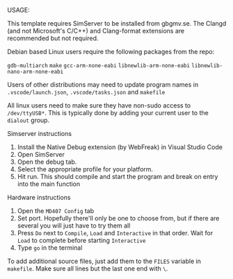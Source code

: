 USAGE:

This template requires SimServer to be installed from gbgmv.se.
The Clangd (and not Microsoft's C/C++) and Clang-format extensions are recommended but not required.

Debian based Linux users require the following packages from the repo:

`gdb-multiarch` `make` `gcc-arm-none-eabi` `libnewlib-arm-none-eabi` `libnewlib-nano-arm-none-eabi`

Users of other distributions may need to update program names in `.vscode/launch.json`, `.vscode/tasks.json` and `makefile`

All linux users need to make sure they have non-sudo access to `/dev/ttyUSB*`. This is typically done by adding your current user to the `dialout` group.

Simserver instructions
1. Install the Native Debug extension (by WebFreak) in Visual Studio Code
2. Open SimServer
3. Open the debug tab.
4. Select the appropriate profile for your platform.
5. Hit run.
    This should compile and start the program and break on entry into the main function

Hardware instructions
1. Open the `MD407 Config` tab
2. Set port. Hopefully there'll only be one to choose from, but if there are several you will just have to try them all
3. Press `Do` next to `Compile`, `Load` and `Interactive` in that order. Wait for `Load` to complete before starting `Interactive`
4. Type `go` in the terminal

To add additional source files, just add them to the `FILES` variable in `makefile`. Make sure all lines but the last one end with `\`.

